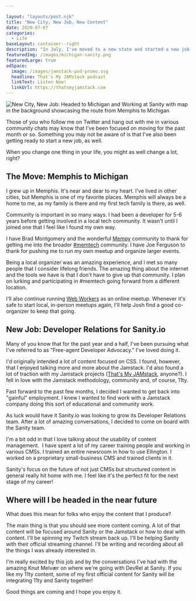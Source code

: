 ```yaml
---

layout: "layouts/post.njk"
title: "New City, New Job, New Content"
date: 2020-07-07
categories:
  - Life
baseLayout: container--right
description: "In July, I've moved to a new state and started a new job. I'm now living in the mitten-state of Michigan and working for the awesome DevRel team at Sanity.io!"
featuredImg: /images/michigan-sanity.png
featuredLarge: true
adSpace: 
  image: /images/jamstack-pod-promo.svg
  headline: That's My JAMstack podcast
  linkText: Listen Now!
  linkUrl: https://thatsmyjamstack.com
---
```



![New City, New Job: Headed to Michigan and Working at Sanity with map in the background showcasing the route from Memphis to Michigan](/images/michigan-sanity.png)

Those of you who follow me on Twitter and hang out with me in various community chats may know that I've been focused on moving for the past month or so. Something you may not be aware of is that I've also been getting ready to start a new job, as well.

When you change one thing in your life, you might as well change a lot, right?

## The Move: Memphis to Michigan

I grew up in Memphis. It's near and dear to my heart. I've lived in other cities, but Memphis is one of my favorite places. Memphis will always be a home to me, as my family is there and my first tech family is there, as well.

Community is important in so many ways. I had been a developer for 5-6 years before getting involved in a local tech community. It wasn't until I joined one that I feel like I found my own way. 

I have Brad Montgomery and the wonderful [Mempy](https://www.mempy.org/) community to thank for getting me into the broader [#memtech](http://memphistechnology.org/) community. I have Joe Ferguson to thank for pushing me to run my own meetup and organize larger events. 

Being a local organizer was an amazing experience, and I met so many people that I consider lifelong friends. The amazing thing about the internet and the tools we have is that I don't have to give up that community. I plan on lurking and participating in #memtech going forward from a different location.

I'll also continue running [Web Workers](https://memphiswebworkers.com) as an online meetup. Whenever it's safe to start local, in-person meetups again, I'll help Josh find a good co-organizer to keep that going.

## New Job: Developer Relations for Sanity.io

Many of you know that for the past year and a half, I've been pursuing what I've referred to as "Free-agent Developer Advocacy." I've loved doing it.

I'd originally intended a lot of content focused on CSS. I found, however, that I enjoyed talking more and more about the Jamstack. I'd also found a lot of traction with my Jamstack projects ([That's My JAMstack](https://thatsmyjamstack.com), anyone?). I fell in love with the Jamstack methodology, community and, of course, 11ty.

Fast forward to the past few months, I decided I wanted to get back into "gainful" employment. I knew I wanted to find work with a Jamstack company doing this sort of educational and community work.

As luck would have it Sanity.io was looking to grow its Developer Relations team. After a lot of amazing conversations, I decided to come on board with the Sanity team.

I'm a bit odd in that I love talking about the usability of content management.  I have spent a lot of my career training people and working in various CMSs. I trained an entire newsroom in how to use Ellington. I worked on a proprietary small-business CMS and trained clients in it.

Sanity's focus on the future of not just CMSs but structured content in general really hit home with me. I feel like it's the perfect fit for the next stage of my career!

## Where will I be headed in the near future

What does this mean for folks who enjoy the content that I produce? 

The main thing is that you should see more content coming. A lot of that content will be focused around Sanity or the Jamstack or how to deal with content. I'll be spinning my Twitch stream back up. I'll be helping Sanity with their official streaming channel. I'll be writing and recording about all the things I was already interested in.

I'm really excited by this job and by the conversations I've had with the amazing Knut Melvær on where we're going with DevRel at Sanity. If you like my 11ty content, some of my first official content for Sanity will be integrating 11ty and Sanity together!

Good things are coming and I hope you enjoy it.